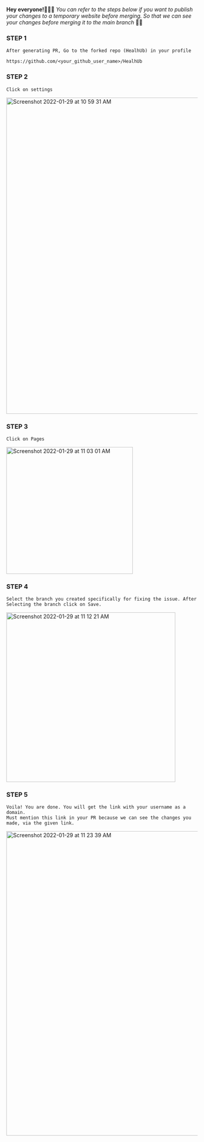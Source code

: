 **Hey everyone!👨🏻‍💻**
_You can refer to the steps below if you want to publish your changes to a temporary website before merging. So that we can see your changes before merging it to the main branch_ 🙌🏻

### STEP 1
```
After generating PR, Go to the forked repo (HealhUb) in your profile

https://github.com/<your_github_user_name>/HealhUb
```

### STEP 2
```
Click on settings
```
<img width="830" alt="Screenshot 2022-01-29 at 10 59 31 AM" src="https://user-images.githubusercontent.com/78532081/151648856-c27bd48b-b06d-4c89-a522-c1ad9d095523.png">

### STEP 3
```
Click on Pages
```

<img width="333" alt="Screenshot 2022-01-29 at 11 03 01 AM" src="https://user-images.githubusercontent.com/78532081/151648959-7ee34e61-7d83-4714-bcb4-19bfe63ae34e.png">

### STEP 4

```
Select the branch you created specifically for fixing the issue. After Selecting the branch click on Save. 
```
<img width="445" alt="Screenshot 2022-01-29 at 11 12 21 AM" src="https://user-images.githubusercontent.com/78532081/151649141-a398d36e-25bf-4a9c-89eb-fab2b2d308e9.png">

### STEP 5
```
Voila! You are done. You will get the link with your username as a domain.
Must mention this link in your PR because we can see the changes you made, via the given link.
```
<img width="799" alt="Screenshot 2022-01-29 at 11 23 39 AM" src="https://user-images.githubusercontent.com/78532081/151649438-cff46806-982d-4ea2-aa91-ec36acd99652.png">


